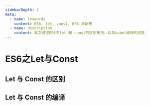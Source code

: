 ```yaml
---
sidebarDepth: 2
meta:
  - name: keywords
    content: ES6, let, const, ES6 马新想
  - name: description
    content: 本文讲述ES6中let 和 const的区别用法，以及babel编译的结果
---
```


# ES6之Let与Const


## Let 与 Const 的区别


## Let 与 Const 的编译